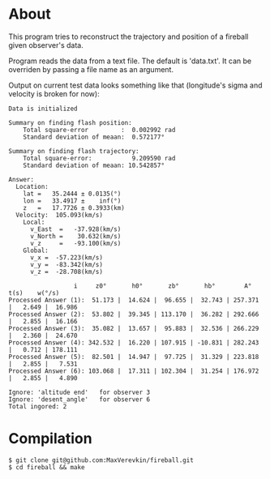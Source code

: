 # About
This program tries to reconstruct the trajectory and position of a fireball given observer's data.

Program reads the data from a text file. The default is 'data.txt'. It can be overriden by passing a file name as an argument.

Output on current test data looks something like that (longitude's sigma and velocity is broken for now):
```
Data is initialized

Summary on finding flash position:
    Total square-error         :  0.002992 rad
    Standard deviation of meaan:  0.572177°

Summary on finding flash trajectory:
    Total square-error:           9.209590 rad
    Standard deviation of meaan: 10.542857°

Answer:
  Location:
    lat =   35.2444 ± 0.0135(°)
    lon =   33.4917 ±    inf(°)
    z   =   17.7726 ± 0.3933(km)
  Velocity:  105.093(km/s)
    Local:
      v_East  =   -37.928(km/s)
      v_North =    30.632(km/s)
      v_z     =   -93.100(km/s)
    Global:
      v_x =  -57.223(km/s)
      v_y =  -83.342(km/s)
      v_z =  -28.708(km/s)

                  i     z0°       h0°       zb°       hb°        A°        t(s)    w(°/s)
Processed Answer (1):  51.173 |  14.624 |  96.655 |  32.743 | 257.371 |   2.649 |  16.986
Processed Answer (2):  53.802 |  39.345 | 113.170 |  36.282 | 292.666 |   2.855 |  16.166
Processed Answer (3):  35.082 |  13.657 |  95.883 |  32.536 | 266.229 |   2.360 |  24.670
Processed Answer (4): 342.532 |  16.220 | 107.915 | -10.831 | 282.243 |   0.712 | 178.111
Processed Answer (5):  82.501 |  14.947 |  97.725 |  31.329 | 223.818 |   2.855 |   7.531
Processed Answer (6): 103.068 |  17.311 | 102.304 |  31.254 | 176.972 |   2.855 |   4.890

Ignore: 'altitude end'   for observer 3
Ignore: 'desent_angle'   for observer 6
Total ingored: 2
```
# Compilation
```
$ git clone git@github.com:MaxVerevkin/fireball.git
$ cd fireball && make
```
